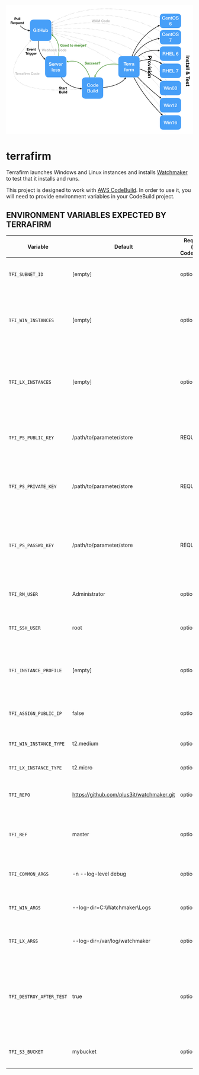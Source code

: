 ![Terrafirm diagram](architecture.png)
# terrafirm
Terrafirm launches Windows and Linux instances and installs [Watchmaker](https://github.com/plus3it/watchmaker) to test that it installs and runs.

This project is designed to work with [AWS CodeBuild](https://aws.amazon.com/codebuild/). In order to use it, you will need to provide environment variables in your CodeBuild project.

## ENVIRONMENT VARIABLES EXPECTED BY TERRAFIRM

Variable | Default | Req/Opt (in CodeBuild) | Description
--- | --- | --- | ---
`TFI_SUBNET_ID` | [empty] | optional | Whether or not to use a subnet. CodeBuild instance must be able to access.
`TFI_WIN_INSTANCES` | [empty] | optional | Acceptable values are "win08", "win12", and/or "win16" (comma separated list). If none are wanted, remove variable from CodeBuild.
`TFI_LX_INSTANCES` | [empty] | optional | Acceptable values are "centos6", "centos7", "rhel6" and/or "rhel7" (comma separated list). If none are wanted, remove variable from CodeBuild.
`TFI_PS_PUBLIC_KEY` | /path/to/parameter/store | REQUIRED | Name of a PS parameter containing the public key used in creating a Key Pair for use by Terrafirm.
`TFI_PS_PRIVATE_KEY` | /path/to/parameter/store | REQUIRED | Name of a PS parameter containing the private key used in authenticating to instances created with the Key Pair.
`TFI_PS_PASSWD_KEY` | /path/to/parameter/store | REQUIRED | Name of a Parameter Store (PS) parameter containing the password used temporarily in WinRM connection to Windows instances.
`TFI_RM_USER` | Administrator | optional | username to use when connecting via WinRM to Windows instances
`TFI_SSH_USER` | root | optional | Which username to use when connecting via SSH to Linux instances.
`TFI_INSTANCE_PROFILE` | [empty] | optional | Instance profile to be used in provisioning resources. This is generally the same as the role if the role is an EC2 role.
`TFI_ASSIGN_PUBLIC_IP` | false | optional | Whether or not to assign a public IP to the instances built by Terraform.
`TFI_WIN_INSTANCE_TYPE` | t2.medium | optional | AWS instance type for Windows instances.
`TFI_LX_INSTANCE_TYPE` | t2.micro | optional | AWS instance type for Linux instances.
`TFI_REPO` | https://github.com/plus3it/watchmaker.git | optional | Which git repository to use in getting watchmaker code.
`TFI_REF` | master | optional | Which branch or pull request number of the repository to use in getting watchmaker code.
`TFI_COMMON_ARGS` | -n --log-level debug | optional | Command line arguments used when installing Watchmaker (Windows/Linux).
`TFI_WIN_ARGS` | --log-dir=C:\\Watchmaker\\Logs | optional | Command line arguments used when installing Watchmaker (Windows).
`TFI_LX_ARGS` | --log-dir=/var/log/watchmaker | optional | Command line arguments used when installing Watchmaker (Linux).
`TFI_DESTROY_AFTER_TEST` | true | optional | Whether or not to destroy all resources created after the test. (WARNING: Depending on failure, Terraform may not always be able to destroy provisioned resources.)
`TFI_S3_BUCKET` | mybucket | optional | Which S3 bucket to place logs from installs and output from Terraform.
